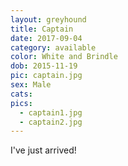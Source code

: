 ```yaml
---
layout: greyhound
title: Captain
date: 2017-09-04
category: available
color: White and Brindle
dob: 2015-11-19
pic: captain.jpg
sex: Male
cats: 
pics:
  - captain1.jpg
  - captain2.jpg
---
```


I've just arrived!
